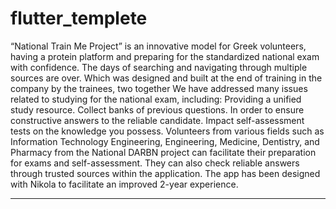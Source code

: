 # flutter_templete

“National Train Me Project” is an innovative model for Greek volunteers, having a protein platform and preparing for the standardized national exam with confidence. The days of searching and navigating through multiple sources are over.
Which was designed and built at the end of training in the company by the trainees, two together
We have addressed many issues related to studying for the national exam, including:
Providing a unified study resource.
Collect banks of previous questions.
In order to ensure constructive answers to the reliable candidate.
Impact self-assessment tests on the knowledge you possess.
Volunteers from various fields such as Information Technology Engineering, Engineering, Medicine, Dentistry, and Pharmacy from the National DARBN project can facilitate their preparation for exams and self-assessment. They can also check reliable answers through trusted sources within the application.
The app has been designed with Nikola to facilitate an improved 2-year experience.
___________________________________________________________________________________________________________________________________________________________________________________________
